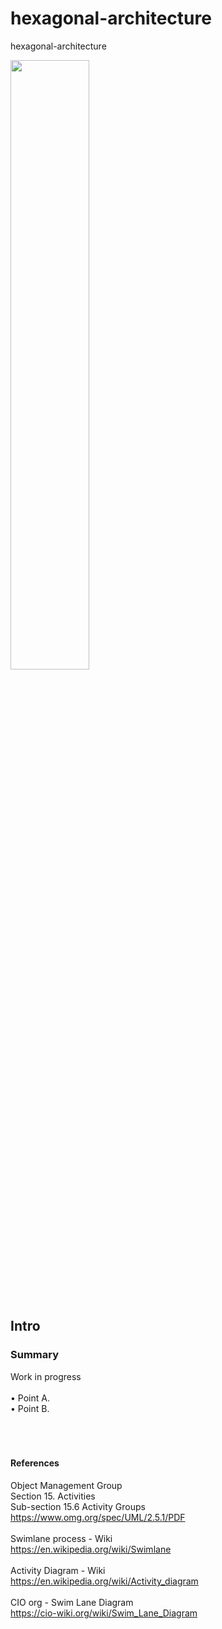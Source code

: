 # hexagonal-architecture
hexagonal-architecture

<img src="./images/process-diagram-main.jpj" align="center" width=50% height=50%>

<br>
<br>
<br>

## Intro
### Summary
Work in progress <br>
 <br>
• Point A.  <br>
•	Point B.  <br>
<br>
<br>
<br>
#### References
Object Management Group  <br>
Section 15. Activities<br>
Sub-section 15.6 Activity Groups<br>
https://www.omg.org/spec/UML/2.5.1/PDF<br>
<br>
Swimlane process - Wiki <br>
https://en.wikipedia.org/wiki/Swimlane <br>
<br>
Activity Diagram - Wiki <br>
https://en.wikipedia.org/wiki/Activity_diagram <br>
<br>
CIO org - Swim Lane Diagram <br>
https://cio-wiki.org/wiki/Swim_Lane_Diagram <br>
<br>
<br>
<br>
